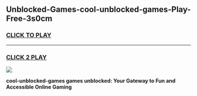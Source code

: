 
## Unblocked-Games-cool-unblocked-games-Play-Free-3s0cm
<h3>
<a href="https://premium76.site?title=cool-unblocked-games&ref=22A">CLICK TO PLAY</a></h3>
<hr>

<h3>
<a href="https://premium76.site?title=cool-unblocked-games&ref=22A">CLICK 2 PLAY</a>
  
</h3>

<a href="https://premium76.site?title=cool-unblocked-games&ref=22A"><img src="https://clearcache.store/games.png"></a>


**cool-unblocked-games games unblocked: Your Gateway to Fun and Accessible Online Gaming**
